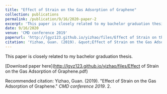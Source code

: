 ```yaml
---
title: "Effect of Strain on the Gas Adsorption of Graphene"
collection: publications
permalink: /publication/9/16/2020-paper-2
excerpt: 'This paper is closely related to my bachelor graduation thesis.'
date: 9/16/2020
venue: 'CMD conference 2019'
paperurl: 'http://lgyz123.github.io/yizhao/files/Effect of Strain on the Gas Adsorption of Graphene.pdf'
citation: 'Yizhao, Guan. (2019). &quot;Effect of Strain on the Gas Adsorption of Graphene.&quot; <i>CMD conference 2019</i>. 2.'
---
```

This paper is closely related to my bachelor graduation thesis.

[Download paper here](http://lgyz123.github.io/yizhao/files/Effect of Strain on the Gas Adsorption of Graphene.pdf)

Recommended citation: Yizhao, Guan. (2019). "Effect of Strain on the Gas Adsorption of Graphene." <i>CMD conference 2019</i>. 2.